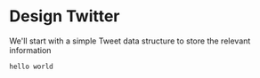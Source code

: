 ﻿# Design Twitter

We'll start with a simple Tweet data structure to store the relevant information

```
hello world
```
